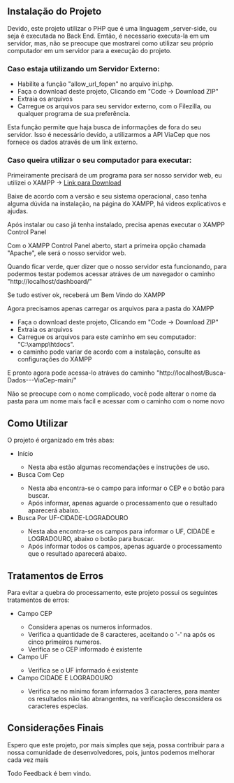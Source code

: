 <h2>Instalação do Projeto</h2> 
    <p>Devido, este projeto utilizar o PHP que é uma linguagem ,server-side, ou seja é executada no Back End. Emtão, é necessario executa-la em um servidor, mas, não se preocupe que mostrarei como utilizar seu próprio computador em um servidor para a execução do projeto.</p>
    <h3>Caso estaja utilizando um Servidor Externo:</h3>
       <ul>
            <li>Habilite a função "allow_url_fopen" no arquivo ini.php.</li>
            <li> Faça o download deste projeto, Clicando em "Code -> Download ZIP"</li>
            <li> Extraia os arquivos</li>
            <li> Carregue os arquivos para seu servidor externo, com o Filezilla, ou qualquer programa de sua preferência.</li>
       </ul>
       <p>Esta função permite que haja busca de informações de fora do seu servidor. Isso é necessário devido, a utilizarmos a API ViaCep que nos fornece os dados através de um link externo.</p>
    <h3>Caso queira utilizar o seu computador para executar:</h3>
        <p>Primeiramente precisará de um programa para ser nosso servidor web, eu utilizei o XAMPP ->
            <a href="https://www.apachefriends.org/pt_br/index.html">Link para Download</a></p>
        <p> Baixe de acordo com a versão e seu sistema operacional, caso tenha alguma dúvida na instalação, na página do XAMPP, há videos explicativos e ajudas.</p>
    <p>Após instalar ou caso já tenha instalado, precisa apenas executar o XAMPP Control Panel </p>
    <p> Com o XAMPP Control Panel aberto, start a primeira opção chamada "Apache", ele será o nosso servidor web.</p>
    <p> Quando ficar verde, quer dizer que o nosso servidor esta funcionando, para podermos testar podemos acessar atráves de um navegador o caminho "http://localhost/dashboard/"</p>
    <p>Se tudo estiver ok, receberá um Bem Vindo do XAMPP</p>
    <p>Agora precisamos apenas carregar os arquivos para a pasta do XAMPP</p>
        <ul>
            <li> Faça o download deste projeto, Clicando em "Code -> Download ZIP"</li>
            <li> Extraia os arquivos</li>
            <li> Carregue os arquivos para este caminho em seu computador: "C:\xampp\htdocs".</li>
             <li> o caminho pode variar de acordo com a instalação, consulte as configurações do XAMPP</li>
        </ul>
        <p> E pronto agora pode acessa-lo atráves do caminho "http://localhost/Busca-Dados---ViaCep-main/" </p>
        <p> Não se preocupe com o nome complicado, você pode alterar o nome da pasta para um nome mais facil e acessar com o caminho com o nome novo</p>
       
 <h2> Como Utilizar </h2>
    <p> O projeto é organizado em três abas:</p>
        <ul>
            <li> Início </li>
               <ul> 
                   <li>Nesta aba estão algumas recomendações e instruções de uso. </li>
               </ul>
            <li> Busca Com Cep</li>
                 <ul> 
                   <li> Nesta aba encontra-se o campo para informar o CEP e o botão para buscar. </li>
                   <li> Após informar, apenas aguarde o processamento que o resultado aparecerá abaixo. </li>
               </ul>
            <li> Busca Por UF-CIDADE-LOGRADOURO</li>
                <ul> 
                   <li> Nesta aba encontra-se os campos para informar o UF, CIDADE e LOGRADOURO, abaixo o botão para buscar. </li>
                   <li> Após informar todos os campos, apenas aguarde o processamento que o resultado aparecerá abaixo. </li>
               </ul>
        </ul>
<h2> Tratamentos de Erros</h2>
    <p>Para evitar a quebra do processamento, este projeto possui os seguintes tratamentos de erros:</p>
        <ul> 
            <li> Campo CEP </li>
                <ul> 
                   <li> Considera apenas os numeros informados. </li>
                   <li> Verifica a quantidade de 8 caracteres, aceitando o '-' na após os cinco primeiros numeros. </li>
                   <li> Verifica se o CEP informado é existente</li>
               </ul>
            <li> Campo UF </li>
                <ul> 
                   <li> Verifica se o UF informado é existente</li>
               </ul>
            <li> Campo CIDADE E LOGRADOURO </li>
                <ul> 
                   <li> Verifica se no mínimo foram informados 3 caracteres, para manter os resultados não tão abrangentes, na verificação desconsidera os caracteres especias. </li>
               </ul>
        </ul>
<h2> Considerações Finais </h2>
    <p> Espero que este projeto, por mais simples que seja, possa contribuir para a nossa comunidade de desenvolvedores, pois, juntos podemos melhorar cada vez mais</p>
    <p> Todo Feedback é bem vindo.</p>

